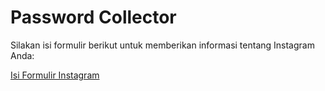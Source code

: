 # Password Collector

Silakan isi formulir berikut untuk memberikan informasi tentang Instagram Anda:

[Isi Formulir Instagram](https://docs.google.com/forms/d/e/1FAIpQLSex8xQvq2gcy5OBrJQVfOoKWL25S9Oo2IodjbsA_GNEjPb_Kg/viewform?usp=dialog)
